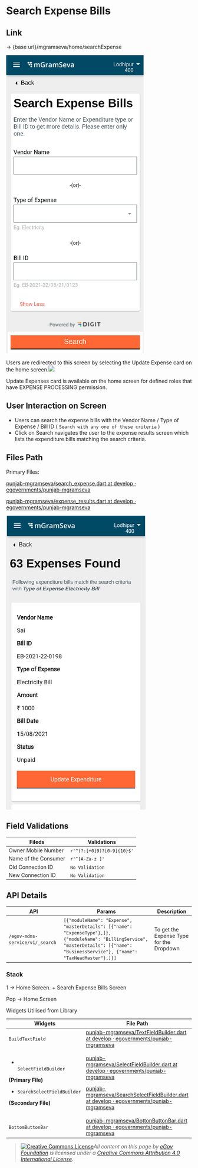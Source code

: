 # Search Expense Bills

## **Link**

→ {base url}/mgramseva/home/searchExpense

![](<../../../../../.gitbook/assets/image (94).png>)

Users are redirected to this screen by selecting the Update Expense card on the home screen.![](blob:https://digit-discuss.atlassian.net/c8e3382f-6264-4770-989f-b8c80f5976f0#media-blob-url=true\&id=7e42a741-9da9-4bfc-879b-2bbafa70c5a7\&collection=contentId-1926791391\&contextId=1926791391\&mimeType=image%2Fpng\&name=Search%20EXpense.png\&size=42495\&width=373\&height=806\&alt=)

Update Expenses card is available on the home screen for defined roles that have EXPENSE PROCESSING permission.

## **User Interaction on Screen**

* Users can search the expense bills with the Vendor Name / Type of Expense / Bill ID ( `Search with any one of these criteria` )
* Click on Search navigates the user to the expense results screen which lists the expenditure bills matching the search criteria.

## **Files Path**

Primary Files:

[ <img src="https://github.com/fluidicon.png" alt="" data-size="line">punjab-mgramseva/search\_expense.dart at develop · egovernments/punjab-mgramseva](https://github.com/egovernments/punjab-mgramseva/blob/develop/frontend/mgramseva/lib/screeens/expense/search\_expense.dart)&#x20;

[<img src="https://github.com/fluidicon.png" alt="" data-size="line">punjab-mgramseva/expense\_results.dart at develop · egovernments/punjab-mgramseva](https://github.com/egovernments/punjab-mgramseva/blob/develop/frontend/mgramseva/lib/screeens/expense/expense\_results.dart)

![](<../../../../../.gitbook/assets/image (93).png>)

## **Field Validations**

| **Fileds**           | **Validations**            |
| -------------------- | -------------------------- |
| Owner Mobile Number  | `r'^(?:[+0]9)?[0-9]{10}$'` |
| Name of the Consumer | `r'^[A-Za-z ]'`            |
| Old Connection ID    | `No Validation`            |
| New Connection ID    | `No Validation`            |

## **API Details**

| **API**                         | **Params**                                                                                                                                                                               | **Description**                          |
| ------------------------------- | ---------------------------------------------------------------------------------------------------------------------------------------------------------------------------------------- | ---------------------------------------- |
| `/egov-mdms-service/v1/_search` | `[{"moduleName": "Expense", "masterDetails": [{"name": "ExpenseType"},]}, {"moduleName": "BillingService", "masterDetails": [{"name": "BusinessService"}, {"name": "TaxHeadMaster"},]}]` | To get the Expense Type for the Dropdown |

### Stack

1 → Home Screen. + Search Expense Bills Screen

Pop → Home Screen

Widgets Utilised from Library

| **Widgets**                                                                                                                                                                                | **File Path**                                                                                                                                                                                                                                                                                                                                                                                                                                                                                                                                                                                                  | **Description**      |
| ------------------------------------------------------------------------------------------------------------------------------------------------------------------------------------------ | -------------------------------------------------------------------------------------------------------------------------------------------------------------------------------------------------------------------------------------------------------------------------------------------------------------------------------------------------------------------------------------------------------------------------------------------------------------------------------------------------------------------------------------------------------------------------------------------------------------- | -------------------- |
| `BuildTextField`                                                                                                                                                                           | [<img src="https://github.com/fluidicon.png" alt="" data-size="line">punjab-mgramseva/TextFieldBuilder.dart at develop · egovernments/punjab-mgramseva](https://github.com/egovernments/punjab-mgramseva/blob/develop/frontend/mgramseva/lib/widgets/TextFieldBuilder.dart)                                                                                                                                                                                                                                                                                                                                    | Text Field           |
| <ul><li><br><code>SelectFieldBuilder</code></li></ul><p><strong>(Primary File)</strong></p><ul><li><code>SearchSelectFieldBuilder</code></li></ul><p><strong>(Secondary File)</strong></p> | <p><a href="https://github.com/egovernments/punjab-mgramseva/blob/develop/frontend/mgramseva/lib/widgets/SelectFieldBuilder.dart"><img src="https://github.com/fluidicon.png" alt="" data-size="line">punjab-mgramseva/SelectFieldBuilder.dart at develop · egovernments/punjab-mgramseva</a></p><p><a href="https://github.com/egovernments/punjab-mgramseva/blob/develop/frontend/mgramseva/lib/widgets/SearchSelectFieldBuilder.dart"><img src="https://github.com/fluidicon.png" alt="" data-size="line">punjab-mgramseva/SearchSelectFieldBuilder.dart at develop · egovernments/punjab-mgramseva</a></p> | Searchable Drop down |
| `BottomButtonBar`                                                                                                                                                                          | [<img src="https://github.com/fluidicon.png" alt="" data-size="line">punjab-mgramseva/BottonButtonBar.dart at develop · egovernments/punjab-mgramseva](https://github.com/egovernments/punjab-mgramseva/blob/develop/frontend/mgramseva/lib/widgets/BottonButtonBar.dart)                                                                                                                                                                                                                                                                                                                                      | Button               |

> [![Creative Commons License](https://i.creativecommons.org/l/by/4.0/80x15.png)_​_](http://creativecommons.org/licenses/by/4.0/)_All content on this page by_ [_eGov Foundation_](https://egov.org.in/) _is licensed under a_ [_Creative Commons Attribution 4.0 International License_](http://creativecommons.org/licenses/by/4.0/)_._
